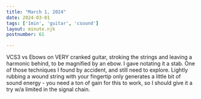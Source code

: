 ```yaml
---
title: "March 1, 2024"
date: 2024-03-01
tags: ['1min', 'guitar', 'csound']
layout: minute.njk
postnumber: 61

---
```


VCS3 vs Ebows on VERY cranked guitar, stroking the strings and leaving a harmonic behind, to be magnified by an ebow. I gave notating it a stab. One of those techniques I found by accident, and still need to explore. Lightly rubbing a wound string with your fingertip only generates a little bit of sound energy - you need a ton of gain for this to work, so I should give it a try w/a limited in the signal chain.